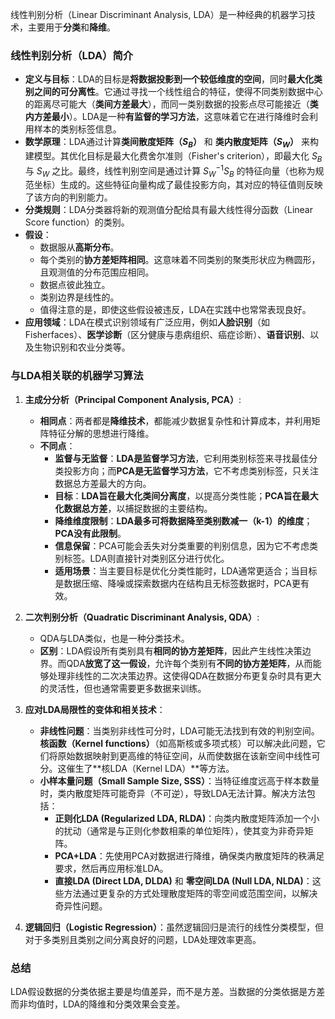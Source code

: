 线性判别分析（Linear Discriminant Analysis, LDA）是一种经典的机器学习技术，主要用于**分类**和**降维**。

### 线性判别分析（LDA）简介

- **定义与目标**：LDA的目标是**将数据投影到一个较低维度的空间**，同时**最大化类别之间的可分离性**。它通过寻找一个线性组合的特征，使得不同类别数据中心的距离尽可能大（**类间方差最大**），而同一类别数据的投影点尽可能接近（**类内方差最小**）。LDA是一种**有监督的学习方法**，这意味着它在进行降维时会利用样本的类别标签信息。
- **数学原理**：LDA通过计算**类间散度矩阵（$S_B$）** 和 **类内散度矩阵（$S_W$）** 来构建模型。其优化目标是最大化费舍尔准则（Fisher's criterion），即最大化 $S_B$ 与 $S_W$ 之比。最终，线性判别空间是通过计算 $S_W^{-1}S_B$ 的特征向量（也称为规范坐标）生成的。这些特征向量构成了最佳投影方向，其对应的特征值则反映了该方向的判别能力。
- **分类规则**：LDA分类器将新的观测值分配给具有最大线性得分函数（Linear Score function）的类别。
- **假设**：
    - 数据服从**高斯分布**。
    - 每个类别的**协方差矩阵相同**。这意味着不同类别的聚类形状应为椭圆形，且观测值的分布范围应相同。
    - 数据点彼此独立。
    - 类别边界是线性的。
    - 值得注意的是，即使这些假设被违反，LDA在实践中也常常表现良好。
- **应用领域**：LDA在模式识别领域有广泛应用，例如**人脸识别**（如Fisherfaces）、**医学诊断**（区分健康与患病组织、癌症诊断）、**语音识别**、以及生物识别和农业分类等。

### 与LDA相关联的机器学习算法

1. **主成分分析（Principal Component Analysis, PCA）**:
    
    - **相同点**：两者都是**降维技术**，都能减少数据复杂性和计算成本，并利用矩阵特征分解的思想进行降维。
    - **不同点**：
        - **监督与无监督**：**LDA是监督学习方法**，它利用类别标签来寻找最佳分类投影方向；而**PCA是无监督学习方法**，它不考虑类别标签，只关注数据总方差最大的方向。
        - **目标**：**LDA旨在最大化类间分离度**，以提高分类性能；**PCA旨在最大化数据总方差**，以捕捉数据的主要结构。
        - **降维维度限制**：**LDA最多可将数据降至类别数减一（k-1）的维度**；**PCA没有此限制**。
        - **信息保留**：PCA可能会丢失对分类重要的判别信息，因为它不考虑类别标签。LDA则直接针对类别区分进行优化。
        - **适用场景**：当主要目标是优化分类性能时，LDA通常更适合；当目标是数据压缩、降噪或探索数据内在结构且无标签数据时，PCA更有效。
2. **二次判别分析（Quadratic Discriminant Analysis, QDA）**:
    
    - QDA与LDA类似，也是一种分类技术。
    - **区别**：LDA假设所有类别具有**相同的协方差矩阵**，因此产生线性决策边界。而QDA**放宽了这一假设**，允许每个类别有**不同的协方差矩阵**，从而能够处理非线性的二次决策边界。这使得QDA在数据分布更复杂时具有更大的灵活性，但也通常需要更多数据来训练。
3. **应对LDA局限性的变体和相关技术**：
    
    - **非线性问题**：当类别非线性可分时，LDA可能无法找到有效的判别空间。**核函数（Kernel functions）**（如高斯核或多项式核）可以解决此问题，它们将原始数据映射到更高维的特征空间，从而使数据在该新空间中线性可分。这催生了**核LDA（Kernel LDA）**等方法。
    - **小样本量问题（Small Sample Size, SSS）**：当特征维度远高于样本数量时，类内散度矩阵可能奇异（不可逆），导致LDA无法计算。解决方法包括：
        - **正则化LDA (Regularized LDA, RLDA)**：向类内散度矩阵添加一个小的扰动（通常是与正则化参数相乘的单位矩阵），使其变为非奇异矩阵。
        - **PCA+LDA**：先使用PCA对数据进行降维，确保类内散度矩阵的秩满足要求，然后再应用标准LDA。
        - **直接LDA (Direct LDA, DLDA)** 和 **零空间LDA (Null LDA, NLDA)**：这些方法通过更复杂的方式处理散度矩阵的零空间或范围空间，以解决奇异性问题。
4. **逻辑回归（Logistic Regression）**：虽然逻辑回归是流行的线性分类模型，但对于多类别且类别之间分离良好的问题，LDA处理效率更高。
    

### 总结
LDA假设数据的分类依据主要是均值差异，而不是方差。当数据的分类依据是方差而非均值时，LDA的降维和分类效果会变差。

